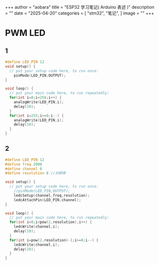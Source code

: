 +++
author = "aobara"
title = "ESP32 学习笔记( Arduino 表述 )"
description = ""
date = "2025-04-20"
categories = [
    "stm32",
    "笔记",
]
image = ""
+++
# PWM LED
## 1
```c
#define LED_PIN 12
void setup() {
  // put your setup code here, to run once:
    pinMode(LED_PIN,OUTPUT);
}

void loop() {
  // put your main code here, to run repeatedly:
  for(int i=0;i<256;i++) {
    analogWrite(LED_PIN,i);
    delay(10);
  }
  for(int i=255;i>=0;i--) {
    analogWrite(LED_PIN,i);
    delay(10);
  }
}

```
## 2
```c
#define LED_PIN 12
#define freq 2000
#define channel 0
#define resolution 8 //分辨率

void setup() {
  // put your setup code here, to run once:
    //pinMode(LED_PIN,OUTPUT);
    ledcSetup(channel,freq,resolution);
    ledcAttachPin(LED_PIN,channel);
}

void loop() {
  // put your main code here, to run repeatedly:
  for(int i=0;i<pow(2,resolution);i++) {
    ledcWrite(channel,i);
    delay(10);
  }
  for(int i=pow(2,resolution)-1;i>=0;i--) {
    ledcWrite(channel,i);
    delay(10);
  }
}

```
